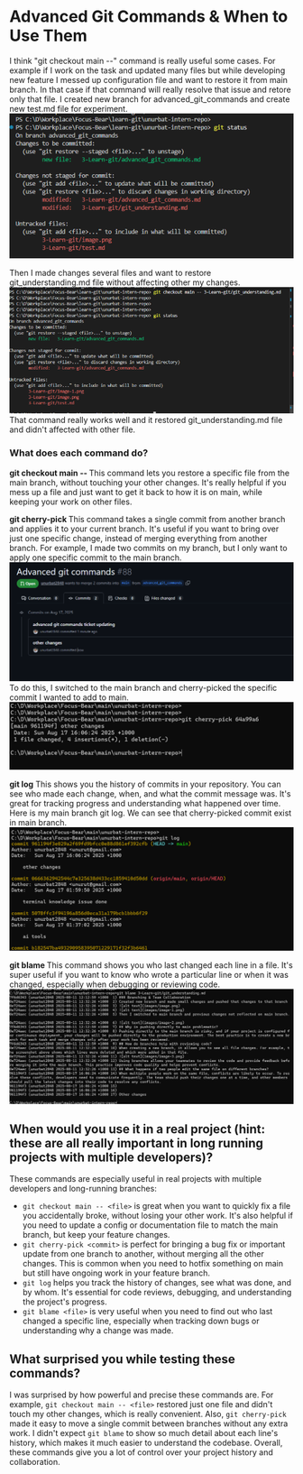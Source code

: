 # Advanced Git Commands & When to Use Them

I think "git checkout main --<file>" command is really useful some cases. For example if I work on the task and updated many files but while developing new feature I messed up configuration file and want to restore it from main branch. In that case if that command will really resolve that issue and retore only that file.
I created new branch for advanced_git_commands and create new test.md file for experiment.
![alt text](image-1.png)

Then I made changes several files and want to restore git_understanding.md file without affecting other my changes.
![alt text](image-2.png)
That command really works well and it restored git_understanding.md file and didn't affected with other file.

### What does each command do?

**git checkout main -- <file>**
This command lets you restore a specific file from the main branch, without touching your other changes. It's really helpful if you mess up a file and just want to get it back to how it is on main, while keeping your work on other files.

**git cherry-pick <commit>**
This command takes a single commit from another branch and applies it to your current branch. It's useful if you want to bring over just one specific change, instead of merging everything from another branch.
For example, I made two commits on my branch, but I only want to apply one specific commit to the main branch.
![alt text](image-3.png)
To do this, I switched to the main branch and cherry-picked the specific commit I wanted to add to main.
![alt text](image-4.png)

**git log**
This shows you the history of commits in your repository. You can see who made each change, when, and what the commit message was. It's great for tracking progress and understanding what happened over time.
Here is my main branch git log. We can see that cherry-picked commit exist in main branch.
![alt text](image-5.png)

**git blame <file>**
This command shows you who last changed each line in a file. It's super useful if you want to know who wrote a particular line or when it was changed, especially when debugging or reviewing code.
![alt text](image-6.png)

## When would you use it in a real project (hint: these are all really important in long running projects with multiple developers)?

These commands are especially useful in real projects with multiple developers and long-running branches:

- `git checkout main -- <file>` is great when you want to quickly fix a file you accidentally broke, without losing your other work. It's also helpful if you need to update a config or documentation file to match the main branch, but keep your feature changes.
- `git cherry-pick <commit>` is perfect for bringing a bug fix or important update from one branch to another, without merging all the other changes. This is common when you need to hotfix something on main but still have ongoing work in your feature branch.
- `git log` helps you track the history of changes, see what was done, and by whom. It's essential for code reviews, debugging, and understanding the project's progress.
- `git blame <file>` is very useful when you need to find out who last changed a specific line, especially when tracking down bugs or understanding why a change was made.

## What surprised you while testing these commands?

I was surprised by how powerful and precise these commands are. For example, `git checkout main -- <file>` restored just one file and didn't touch my other changes, which is really convenient. Also, `git cherry-pick` made it easy to move a single commit between branches without any extra work. I didn't expect `git blame` to show so much detail about each line's history, which makes it much easier to understand the codebase. Overall, these commands give you a lot of control over your project history and collaboration.

